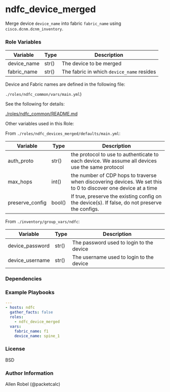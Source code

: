 # ndfc_device_merged

Merge device ``device_name`` into fabric ``fabric_name`` using ``cisco.dcnm.dcnm_inventory``.

### Role Variables

Variable        | Type  | Description
----------------|-------|----------------------------------------
device_name     | str() | The device to be merged
fabric_name     | str() | The fabric in which ``device_name`` resides

Device and Fabric names are defined in the following file:

``./roles/ndfc_common/vars/main.yml``)

See the following for details:

[./roles/ndfc_common/README.md](https://github.com/allenrobel/ndfc-roles/tree/master/roles/ndfc_common/README.md)

Other variables used in this Role:

From ``./roles/ndfc_devices_merged/defaults/main.yml``:

Variable        | Type   | Description
----------------|--------|------------
auth_proto      | str()  | the protocol to use to authenticate to each device.  We assume all devices use the same protocol
max_hops        | int()  | the number of CDP hops to traverse when discovering devices. We set this to 0 to discover one device at a time
preserve_config | bool() | If true, preserve the existing config on the device(s).  If false, do not preserve the configs.

From ``./inventory/group_vars/ndfc``:

Variable              | Type    | Description
----------------------|---------|------------
device_password       | str()   | The password used to login to the device
device_username       | str()   | The username used to login to the device

### Dependencies

### Example Playbooks

```yaml
---
- hosts: ndfc
  gather_facts: false
  roles:
    - ndfc_device_merged
  vars:
    fabric_name: f1
    device_name: spine_1
```

### License

BSD

### Author Information

Allen Robel (@packetcalc)

